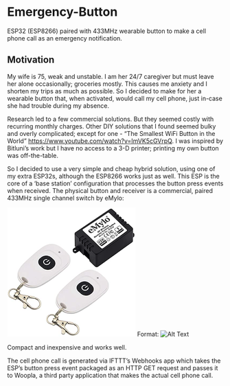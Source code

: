 # Emergency-Button
ESP32 (ESP8266) paired with 433MHz wearable button to make a cell phone call as an emergency notification.

## Motivation
My wife is 75, weak and unstable. I am her 24/7 caregiver but must leave her alone occasionally; groceries mostly. This causes me anxiety and I shorten my trips as much as possible. So I decided to make for her a wearable button that, when activated, would call my cell phone, just in-case she had trouble during my absence.

Research led to a few commercial solutions. But they seemed costly with recurring monthly charges. Other DIY solutions that I found seemed bulky and overly complicated; except for one - “The Smallest WiFi Button in the World” https://www.youtube.com/watch?v=ImVK5cGVrpQ. I was inspired by Bitluni’s work but I have no access to a 3-D printer; printing my own button was off-the-table.

So I decided to use a very simple and cheap hybrid solution, using one of my extra ESP32s, although the ESP8266 works just as well. This ESP is the core of a ‘base station’ configuration that processes the button press events when received. The physical button and receiver is a commercial, paired 433MHz single channel switch by eMylo:

![eMylo](/docs/eMylo.png)
Format: ![Alt Text](url)

Compact and inexpensive and works well.

The cell phone call is generated via IFTTT’s Webhooks app which takes the ESP’s button press event packaged as an HTTP GET request and passes it to Woopla, a third party application that makes the actual cell phone call.
